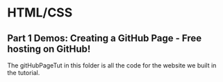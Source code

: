 
# HTML/CSS
## Part 1 Demos: Creating a GitHub Page - Free hosting on GitHub!

The gitHubPageTut in this folder is all the code for the website we built in the tutorial.
